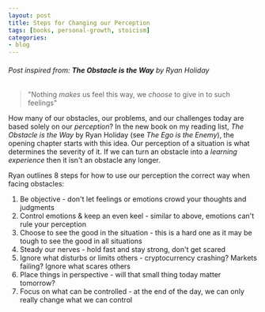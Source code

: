 ```yaml
---
layout: post
title: Steps for Changing our Perception
tags: [books, personal-growth, stoicism]
categories:
- blog
---
```


###### Post inspired from: **The Obstacle is the Way** by Ryan Holiday


> "Nothing *makes* us feel this way, we *choose* to give in to such feelings"

How many of our obstacles, our problems, and our challenges today are based solely on our *perception*? In the new book on my reading list, *The Obstacle is the Way* by Ryan Holiday (see *The Ego is the Enemy*), the opening chapter starts with this idea. Our perception of a situation is what determines the severity of it. If we can turn an obstacle into a *learning experience* then it isn't an obstacle any longer.

Ryan outlines 8 steps for how to use our perception the correct way when facing obstacles:

1. Be objective - don't let feelings or emotions crowd your thoughts and judgments
2. Control emotions & keep an even keel - similar to above, emotions can't rule your perception
3. Choose to see the good in the situation - this is a hard one as it may be tough to see the good in all situations
4. Steady our nerves - hold fast and stay strong, don't get scared
5. Ignore what disturbs or limits others - cryptocurrency crashing? Markets failing? Ignore what scares others
6. Place things in perspective - will that small thing today matter tomorrow?
7. Focus on what can be controlled - at the end of the day, we can only really change what we can control